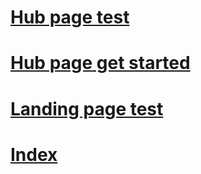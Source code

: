 # [Hub page test](hub-page-test.md)
# [Hub page get started](hub-page-test-docs.md)
# [Landing page test](landing-page-test.md)
# [Index](index.md)

